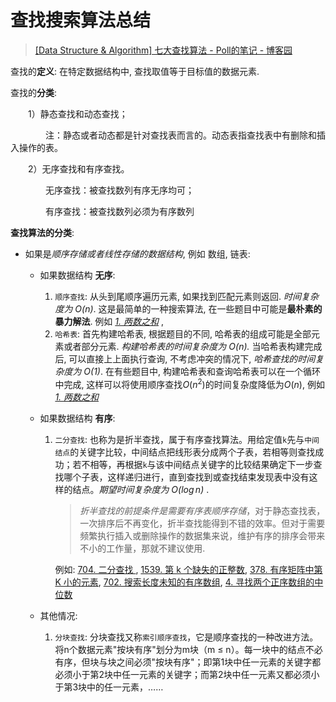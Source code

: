 # 查找搜索算法总结

> [[Data Structure & Algorithm] 七大查找算法 - Poll的笔记 - 博客园](https://www.cnblogs.com/maybe2030/p/4715035.html)

查找的**定义**: 在特定数据结构中, 查找取值等于目标值的数据元素.

查找的**分类**:

　　1）静态查找和动态查找；

　　　　注：静态或者动态都是针对查找表而言的。动态表指查找表中有删除和插入操作的表。

　　2）无序查找和有序查找。

　　　　无序查找：被查找数列有序无序均可；

　　　　有序查找：被查找数列必须为有序数列

**查找算法的分类**:

+ 如果是*顺序存储或者线性存储的数据结构*, 例如 数组, 链表:

  + 如果数据结构 **无序**:

    1. `顺序查找`:  从头到尾顺序遍历元素, 如果找到匹配元素则返回. *时间复杂度为 $O(n)$*. 这是最简单的一种搜索算法, 在一些题目中可能是**最朴素的暴力解法**. 例如 *[1. 两数之和](https://leetcode.cn/problems/two-sum/)* ,
    2. `哈希表`: 首先构建哈希表, 根据题目的不同, 哈希表的组成可能是全部元素或者部分元素. *构建哈希表的时间复杂度为 $O(n)$.* 当哈希表构建完成后, 可以直接上上面执行查询, 不考虑冲突的情况下, *哈希查找的时间复杂度为 $O(1)$*. 在有些题目中, 构建哈希表和查询哈希表可以在一个循环中完成, 这样可以将使用顺序查找$O(n^2)$的时间复杂度降低为$O(n)$, 例如  *[1. 两数之和](https://leetcode.cn/problems/two-sum/)* 

  + 如果数据结构 **有序**:

    1. `二分查找`: 也称为是折半查找，属于有序查找算法。用给定值`k`先与`中间结点`的关键字比较，中间结点把线形表分成两个子表，若相等则查找成功；若不相等，再根据`k`与该中间结点关键字的比较结果确定下一步查找哪个子表，这样递归进行，直到查找到或查找结束发现表中没有这样的结点。*期望时间复杂度为 $O(\log{n})$* .

       > *折半查找的前提条件是需要有序表顺序存储*，对于静态查找表，一次排序后不再变化，折半查找能得到不错的效率。但对于需要频繁执行插入或删除操作的数据集来说，维护有序的排序会带来不小的工作量，那就不建议使用.

       例如: [704. 二分查找 ](https://leetcode.cn/problems/binary-search/), [1539. 第 k 个缺失的正整数](https://leetcode.cn/problems/kth-missing-positive-number/),  [378. 有序矩阵中第 K 小的元素](https://leetcode.cn/problems/kth-smallest-element-in-a-sorted-matrix/), [702. 搜索长度未知的有序数组](https://leetcode.cn/problems/search-in-a-sorted-array-of-unknown-size/),  [4. 寻找两个正序数组的中位数](https://leetcode.cn/problems/median-of-two-sorted-arrays/)

  + 其他情况:

    1. `分块查找`: 分块查找又称`索引顺序查找`，它是顺序查找的一种改进方法。 将n个数据元素"按块有序"划分为m块（m ≤ n）。每一块中的结点不必有序，但块与块之间必须"按块有序"；即第1块中任一元素的关键字都必须小于第2块中任一元素的关键字；而第2块中任一元素又都必须小于第3块中的任一元素，……

